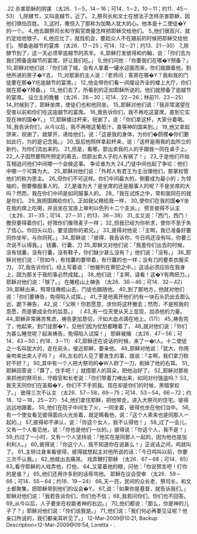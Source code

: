 .22 
杀害耶稣的阴谋 
（太26．1－5，14－16；可14．1－2，10－11；约11．45－53） 
1_除酵节，又叫逾越节，近了。 2_祭司长和文士在想法子怎样杀害耶稣，因他们惧怕百姓。 3_这时，撒但入了那称为加略人犹大的心。他本是十二使徒�Y的一个。 4_他去跟祭司长和守殿官商量怎样把耶稣交给他们。 5_他们很高兴，就约定给他银子。 6_他应允了，就找机会，要趁众人不在跟前的时候把耶稣交给他们。 
预备逾越节的宴席 
（太26．17－25；可14．12－21；约13．21－30） 
7_除酵节到了，这一天必须宰逾越节的羔羊。 8_耶稣打发彼得和约翰，说：「你们去为我们预备逾越节的宴席，好让我们吃。」 9_他们问他：「你要我们在哪�Y预备？」 10_耶稣对他们说：「你们进了城，会有人拿着一罐水迎面而来，你们就跟着他，到他所进的房子�Y去， 11_对那家的主人说：『老师问：客房在哪�Y？我和我的门徒要在那�Y吃逾越节的宴席。』 12_他会带你们看一间摆设齐全的楼上大厅，你们就在那�Y预备。」 13_他们去了，所看到的正如耶稣所说的。他们就预备了逾越节的宴席。 
设立主的晚餐 
（太26．26－30；可14．22－26；林前11．23－25） 
14_时候到了，耶稣坐席，使徒们也和他同坐。 15_耶稣对他们说：「我非常渴望在受害以前和你们吃这逾越节的宴席。 16_我告诉你们，我不再吃这宴席，直到它实现在神的国�Y。」 17_耶稣接过杯来，祝谢了，说：「你们拿这杯，大家分着喝。 18_我告诉你们，从今以后，我不再喝这葡萄汁，直等神的国来到。」 19_他又拿起饼来，祝谢了，就擘开，递给他们，说：「这是我的身体，为你们�蔚模�你们要如此行，为的是记念我。」 20_饭后他照样拿起杯来，说：「这杯是用我的血所立的新约，为你们流出来的。 21_但是，看哪，那出卖我的人的手跟我一同在桌子上。 22_人子固然要照所预定的离去，但那出卖人子的人有祸了！」 23_于是他们开始互相追问他们中间哪一个会做这事。 
争论谁为大 
24_门徒中间也起了争论：他们中哪一个可算为大。 25_耶稣对他们说：「外邦人有君王为主治理他们，那掌权管他们的称为恩主。 26_但你们不可这样。你们中间最大的，倒要成为最小的；为领袖的，倒要像服事人的。 27_是谁为大？是坐席的还是服事人的呢？不是坐席的大吗？然而，我在你们中间是如同服事人的。 
28_「我在试炼之中，常和我同在的就是你们。 29_我把国赐给你们，正如我父赐给我一样， 30_使你们在我的国�Y坐在我的席上吃喝，并且坐在宝座上审判以色列十二个支派。」 
预言彼得不认主 
（太26．31－35；可14．27－31；约13．36－38） 
31_主又说：「西门，西门！撒但要得着你们，好筛你们像筛麦子一样； 32_但我已经为你祈求，使你不至于失了信心。你回头以后，要坚固你的弟兄。」 33_彼得对他说：「主啊，我已准备好要同你坐牢，与你同死。」 34_耶稣说：「彼得，我告诉你，今日鸡还没有叫，你要三次说不认得我。」 
钱囊、行囊、刀 
35_耶稣又对他们说：「我差你们出去的时候，没有钱囊，没有行囊，没有鞋子，你们缺少甚么没有？」他们说：「没有。」 36_耶稣对他们说：「但如今，有钱囊的要带着，有行囊的也一样；没有刀的要卖衣服买刀。 37_我告诉你们，经上写着说：『他被列在罪犯之中。』这话必须应验在我身上，因为那关于我的事必然成就。」 38_他们说：「主啊，请看！这�Y有两把刀。」耶稣对他们说：「够了。」 
在橄榄山上祷告 
（太26．36－46；可14．32－42） 
39_耶稣出来，照常往橄榄山去，门徒也跟随他。 40_到了那地方，他就对他们说：「你们要祷告，免得陷入试探。」 41_于是他离开他们约有一块石头扔出去那么远，跪下祷告， 42_说：「父啊！你若愿意，求你将这杯撤去；然而，不是照我的意愿，而是要成全你的旨意。」 〔 43_有一位天使从天上显现，加添他的力量。 44_耶稣非常痛苦焦虑，祷告更加恳切，汗如大血点滴在地上。(17)〕 45_祷告完了，他起来，到门徒那�Y，见他们因为忧愁都睡着了， 46_就对他们说：「你们为甚么睡觉呢？起来祷告，免得陷入试探！」 
耶稣被捕 
（太26．47－56；可14．43－50；约18．3－11） 
47_耶稣还在说话的时候，来了一�t人。十二使徒之一名叫犹大的，走在前头，接近耶稣，要亲他。 48_耶稣对他说：「犹大，你用亲吻来出卖人子吗？」 49_左右的人见了要发生的事，就说：「主啊，我们拿刀砍好不好？」 50_其中有一个人把大祭司的�W人砍了一刀，削掉了他的右耳。 51_耶稣回答说：「算了，住手吧！」就摸那人的耳朵，把他治好了。 52_耶稣对那些来抓他的祭司长、守殿官和长老说：「你们带着刀棒出来，如同对付强盗吗？ 53_我天天同你们在圣殿�Y，你们不下手抓我。现在却是你们的时候，黑暗掌权了。」 
彼得三次不认主 
（太26．57－58，69－75；可14．53－54，66－72；约18．12－18，25－27） 
54_他们拿住耶稣，把他带走，进入大祭司的住宅。彼得远远地跟着。 55_他们在院子中间生了火，一同坐着，彼得也坐在他们当中。 56_有一个使女看见彼得面向火光坐着，就定睛看他，说：「这个人素来也是同那人一起的。」 57_彼得却不承认，说：「你这个女人，我不认得他！」 58_过了一会儿，又有一个人看见他，说：「你也是他们一伙的。」彼得说：「你这个人，我不是！」 59_约过了一小时，又有一个人坚持说：「他实在是同那人一起的，因为他也是加利利人。」 60_彼得说：「你这个人，我不知道你在说甚么！」正说话之间，鸡就叫了。 61_主转过身来看彼得，彼得就想起主对他所说的话：「今日鸡叫以前，你要三次不认我。」 62_他就出去痛哭。 
戏弄鞭打耶稣 
（太26．67－68；可14．65） 
63_看守耶稣的人戏弄他，打他， 64_又蒙着他的眼，问他：「你说预言吧！打你的是谁？」 65_他们还用许多别的话辱骂他。 
耶稣在议会受审 
（太26．59－66；可14．55－64；约18．19－24） 
66_天一亮，民间的众长老、祭司长，和文士都聚集，把耶稣带到他们的议会�Y， 67_说：「如果你是基督，就告诉我们。」耶稣对他们说：「我若告诉你们，你们也不信； 68_我若问你们，你们也不回答。 69_从今以后，人子要坐在权能者神的右边。」 70_他们都说：「那么，你是神的儿子了？」耶稣对他们说：「你们说我是。」 71_他们说：「我们何必再要见证呢？他亲口所说的，我们都亲耳听见了。」 
12-Mar-2009@10:21, Backup Description=12-Mar-2009@09:54, Loretta - 
.
